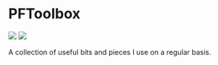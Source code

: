 # PFToolbox

![](https://github.com/paulofierro/PFToolbox/actions/workflows/swift.yml/badge.svg)
![](https://img.shields.io/endpoint?url=https://gist.githubusercontent.com/paulofierro/0d822c078bd16551d701770cb6a47aa4/raw/PFToolbox_coverage.json)

A collection of useful bits and pieces I use on a regular basis.

